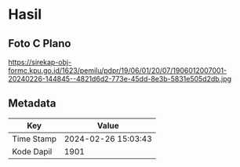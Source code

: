 # Hasil

## Foto C Plano

https://sirekap-obj-formc.kpu.go.id/1623/pemilu/pdpr/19/06/01/20/07/1906012007001-20240226-144845--4821d6d2-773e-45dd-8e3b-5831e505d2db.jpg


## Metadata

| Key        | Value               |
| ---------- | ------------------- |
| Time Stamp | 2024-02-26 15:03:43 |
| Kode Dapil | 1901                |



